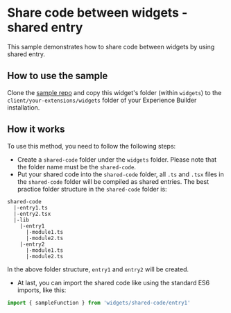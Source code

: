 # Share code between widgets - shared entry

This sample demonstrates how to share code between widgets by using shared entry.

## How to use the sample
Clone the [sample repo](https://github.com/esri/arcgis-experience-builder-sdk-resources) and copy this widget's folder (within `widgets`) to the `client/your-extensions/widgets` folder of your Experience Builder installation.

## How it works
To use this method, you need to follow the following steps:
* Create a `shared-code` folder under the `widgets` folder. Please note that the folder name must be the `shared-code`.
* Put your shared code into the `shared-code` folder, all `.ts` and `.tsx` files in the `shared-code` folder will be compiled as shared entries. The best practice folder structure in the `shared-code` folder is:
```
shared-code
  |-entry1.ts
  |-entry2.tsx
  |-lib
    |-entry1
      |-module1.ts
      |-module2.ts
    |-entry2
      |-module1.ts
      |-module2.ts
```
In the above folder structure, `entry1` and `entry2` will be created.
* At last, you can import the shared code like using the standard ES6 imports, like this:
```typescript
import { sampleFunction } from 'widgets/shared-code/entry1'
```